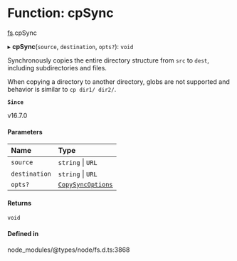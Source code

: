 # Function: cpSync

[fs](../modules/fs.md).cpSync

▸ **cpSync**(`source`, `destination`, `opts?`): `void`

Synchronously copies the entire directory structure from `src` to `dest`,
including subdirectories and files.

When copying a directory to another directory, globs are not supported and
behavior is similar to `cp dir1/ dir2/`.

**`Since`**

v16.7.0

#### Parameters

| Name | Type |
| :------ | :------ |
| `source` | `string` \| `URL` |
| `destination` | `string` \| `URL` |
| `opts?` | [`CopySyncOptions`](../interfaces/fs.CopySyncOptions.md) |

#### Returns

`void`

#### Defined in

node_modules/@types/node/fs.d.ts:3868
